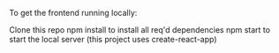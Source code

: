 To get the frontend running locally:

Clone this repo
npm install to install all req'd dependencies
npm start to start the local server (this project uses create-react-app)
